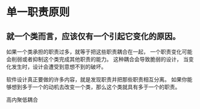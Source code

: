 # 单一职责原则

## 就一个类而言，应该仅有一个引起它变化的原因。

如果一个类承担的职责过多，就等于把这些职责耦合在一起，
一个职责变化可能会削弱或者抑制这个类完成其他职责的能力。
这种耦合会导致脆弱的设计，
当变化发生时，设计会遭受到意想不到的破坏。

软件设计真正要做的许多内容，就是发现职责并把那些职责相互分离。
如果你能够想到多于一个的动机去改变一个类，那么这个类就具有多于一个的职责。

高内聚低耦合